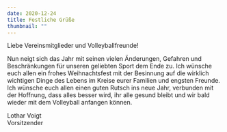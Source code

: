 ```yaml
---
date: 2020-12-24
title: Festliche Grüße
thumbnail: ""
---
```


Liebe Vereinsmitglieder und Volleyballfreunde!

Nun neigt sich das Jahr mit seinen vielen Änderungen, Gefahren und Beschränkungen für unseren geliebten Sport dem Ende zu. Ich wünsche euch allen ein frohes Weihnachtsfest mit der Besinnung auf die wirklich wichtigen Dinge des Lebens im Kreise eurer Familien und engsten Freunde. Ich wünsche euch allen einen guten Rutsch ins neue Jahr, verbunden mit der Hoffnung, dass alles besser wird, ihr alle gesund bleibt und wir bald wieder mit dem Volleyball anfangen können.

Lothar Voigt  
Vorsitzender
